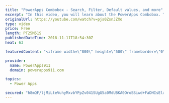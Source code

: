 ```yaml
---
title: "PowerApps Combobox - Search, Filter, Default values, and more"
excerpt: "In this video, you will learn about the PowerApps Combobox. There are examples for configuring, searching, filtering, selected vs. selecteditems, default vs defaultitems, datasources, items, and more. Lots of things to learn on this control  For more help check out PowerApps911 https://www.powerapps911.com"
originalUrl: https://youtube.com/watch?v=pjs0ZsnJZXo
type: video
price: Free
length: PT25M51S
publishedDateTime: 2018-11-11T18:54:30Z
heat: 63

featuredContent: "<iframe width=\"800\" height=\"500\" frameborder=\"0\" src=\"https://www.youtube.com/embed/pjs0ZsnJZXo\" allow=\"accelerometer; autoplay; encrypted-media; gyroscope; picture-in-picture\" allowfullscreen></iframe>"

provider:
  name: PowerApps911
  domain: powerapps911.com

topics:
  - Power Apps

secured: "h8mQF/ljMiLteVuhyMxvbYPpZv041SUgG5a0MdUBKA0OroBSiwd+FaDHIsElx1f2kTZpn9enjmJpvX2QdVi+2r1AIDpBLSTGvxoRjg/eoWGStExMAv9VcdhHHrongProtQGBdalPlW4P0gxC5uzKCFbHFu077l/QU+A0WULHAjRlc3pJR/wbuP3fvONhJMHmq2ZgpA06S9bb3kewhyb0ATZGguKINg4l1gxrQHPm8C++TQNGz6w/G3WUcnMjcsWRG5BNk2v/297VzCmUqyA8MldXHpCKeatyqo8keO8fOIKgXDSuezbBk153UHIDmO+RBtCyn+5Bu5+nN4Fk6injIJPo9xWP9UYQDJkkD/Xbc2su+Ij9GohS/eQgrcu9sEWXtzRcCgEwOS6WLIeq/1Ziow==;P4Tt2Z+znpGglAdGtrs+ig=="
---
```


